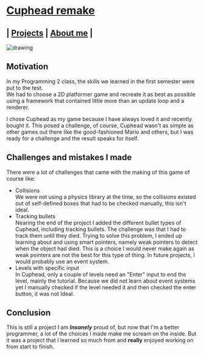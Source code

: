 <link href="../Content/StyleSheet.css" rel="stylesheet"/> 

# [Cuphead remake](https://github.com/DaanDemaecker/CupheadRemake)

## | [Projects](https://daandemaecker.github.io)  |    [About me](https://daandemaecker.github.io/AboutMe.html)  |

<img src="../Content/Cuphead.gif" alt="drawing"/>

## Motivation
In my Programming 2 class, the skills we learned in the first semester were put to the test.  
We had to choose a 2D platformer game and recreate it as best as possible using a framework that contained little more than an update loop and a renderer.  

I chose Cuphead as my game because I have always loved it and recently bought it. This posed a challenge, of course, Cuphead wasn't as simple as other games out there like the good-fashioned Mario and others, but I was ready for a challenge and the result speaks for itself.

## Challenges and mistakes I made
There were a lot of challenges that came with the making of this game of course like:
- Collisions  
   We were not using a physics library at the time, so the collisions existed out of self-defined boxes that had to be checked manually, this isn't ideal.
- Tracking bullets   
  Nearing the end of the project I added the different bullet types of Cuphead, including tracking bullets. The challenge was that I had to track them until they died. Trying to solve this problem, I ended up learning about and using smart pointers,  namely weak pointers to detect when the object had died. This is a choice I would never make again as weak pointers are not the best for this type of thing. In future projects, I would probably use an event system.
- Levels with specific input  
  In Cuphead, only a couple of levels need an "Enter" input to end the level, mainly the tutorial. Because we did not learn about event systems yet I manually checked if the level needed it and then checked the enter button, it was not Ideal.

## Conclusion
This is still a project I am ***Insanely*** proud of, but now that I'm a better programmer, a lot of the choices I made make me scream on the inside. But it was a project that I learned so much from and **really** enjoyed working on from start to finish.  
